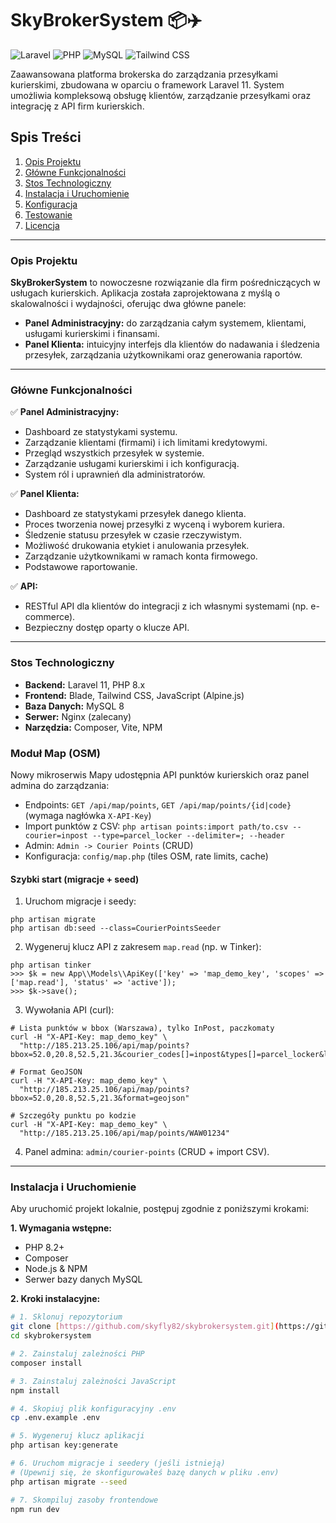 # SkyBrokerSystem 📦✈️

![Laravel](https://img.shields.io/badge/Laravel-11.x-FF2D20?style=for-the-badge&logo=laravel)
![PHP](https://img.shields.io/badge/PHP-8.x-777BB4?style=for-the-badge&logo=php)
![MySQL](https://img.shields.io/badge/MySQL-8.x-4479A1?style=for-the-badge&logo=mysql)
![Tailwind CSS](https://img.shields.io/badge/Tailwind_CSS-3.x-06B6D4?style=for-the-badge&logo=tailwindcss&logoColor=white)

Zaawansowana platforma brokerska do zarządzania przesyłkami kurierskimi, zbudowana w oparciu o framework Laravel 11. System umożliwia kompleksową obsługę klientów, zarządzanie przesyłkami oraz integrację z API firm kurierskich.

## Spis Treści

1.  [Opis Projektu](#opis-projektu)
2.  [Główne Funkcjonalności](#główne-funkcjonalności)
3.  [Stos Technologiczny](#stos-technologiczny)
4.  [Instalacja i Uruchomienie](#instalacja-i-uruchomienie)
5.  [Konfiguracja](#konfiguracja)
6.  [Testowanie](#testowanie)
7.  [Licencja](#licencja)

---

### Opis Projektu

**SkyBrokerSystem** to nowoczesne rozwiązanie dla firm pośredniczących w usługach kurierskich. Aplikacja została zaprojektowana z myślą o skalowalności i wydajności, oferując dwa główne panele:
* **Panel Administracyjny:** do zarządzania całym systemem, klientami, usługami kurierskimi i finansami.
* **Panel Klienta:** intuicyjny interfejs dla klientów do nadawania i śledzenia przesyłek, zarządzania użytkownikami oraz generowania raportów.

---

### Główne Funkcjonalności

✅ **Panel Administracyjny:**
* Dashboard ze statystykami systemu.
* Zarządzanie klientami (firmami) i ich limitami kredytowymi.
* Przegląd wszystkich przesyłek w systemie.
* Zarządzanie usługami kurierskimi i ich konfiguracją.
* System ról i uprawnień dla administratorów.

✅ **Panel Klienta:**
* Dashboard ze statystykami przesyłek danego klienta.
* Proces tworzenia nowej przesyłki z wyceną i wyborem kuriera.
* Śledzenie statusu przesyłek w czasie rzeczywistym.
* Możliwość drukowania etykiet i anulowania przesyłek.
* Zarządzanie użytkownikami w ramach konta firmowego.
* Podstawowe raportowanie.

✅ **API:**
* RESTful API dla klientów do integracji z ich własnymi systemami (np. e-commerce).
* Bezpieczny dostęp oparty o klucze API.

---

### Stos Technologiczny

* **Backend:** Laravel 11, PHP 8.x
* **Frontend:** Blade, Tailwind CSS, JavaScript (Alpine.js)
* **Baza Danych:** MySQL 8
* **Serwer:** Nginx (zalecany)
* **Narzędzia:** Composer, Vite, NPM

### Moduł Map (OSM)

Nowy mikroserwis Mapy udostępnia API punktów kurierskich oraz panel admina do zarządzania:

- Endpoints: `GET /api/map/points`, `GET /api/map/points/{id|code}` (wymaga nagłówka `X-API-Key`)
- Import punktów z CSV: `php artisan points:import path/to.csv --courier=inpost --type=parcel_locker --delimiter=; --header`
- Admin: `Admin -> Courier Points` (CRUD)
- Konfiguracja: `config/map.php` (tiles OSM, rate limits, cache)

#### Szybki start (migracje + seed)

1) Uruchom migracje i seedy:

```
php artisan migrate
php artisan db:seed --class=CourierPointsSeeder
```

2) Wygeneruj klucz API z zakresem `map.read` (np. w Tinker):

```
php artisan tinker
>>> $k = new App\\Models\\ApiKey(['key' => 'map_demo_key', 'scopes' => ['map.read'], 'status' => 'active']);
>>> $k->save();
```

3) Wywołania API (curl):

```
# Lista punktów w bbox (Warszawa), tylko InPost, paczkomaty
curl -H "X-API-Key: map_demo_key" \
  "http://185.213.25.106/api/map/points?bbox=52.0,20.8,52.5,21.3&courier_codes[]=inpost&types[]=parcel_locker&limit=100"

# Format GeoJSON
curl -H "X-API-Key: map_demo_key" \
  "http://185.213.25.106/api/map/points?bbox=52.0,20.8,52.5,21.3&format=geojson"

# Szczegóły punktu po kodzie
curl -H "X-API-Key: map_demo_key" \
  "http://185.213.25.106/api/map/points/WAW01234"
```

4) Panel admina: `admin/courier-points` (CRUD + import CSV).

---

### Instalacja i Uruchomienie

Aby uruchomić projekt lokalnie, postępuj zgodnie z poniższymi krokami:

**1. Wymagania wstępne:**
* PHP 8.2+
* Composer
* Node.js & NPM
* Serwer bazy danych MySQL

**2. Kroki instalacyjne:**

```bash
# 1. Sklonuj repozytorium
git clone [https://github.com/skyfly82/skybrokersystem.git](https://github.com/skyfly82/skybrokersystem.git)
cd skybrokersystem

# 2. Zainstaluj zależności PHP
composer install

# 3. Zainstaluj zależności JavaScript
npm install

# 4. Skopiuj plik konfiguracyjny .env
cp .env.example .env

# 5. Wygeneruj klucz aplikacji
php artisan key:generate

# 6. Uruchom migracje i seedery (jeśli istnieją)
# (Upewnij się, że skonfigurowałeś bazę danych w pliku .env)
php artisan migrate --seed

# 7. Skompiluj zasoby frontendowe
npm run dev
